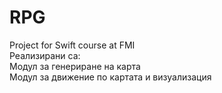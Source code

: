 # RPG
Project for Swift course at FMI<br>
Реализирани са:<br>
Модул за генериране на карта<br>
Модул за движение по картата и визуализация
